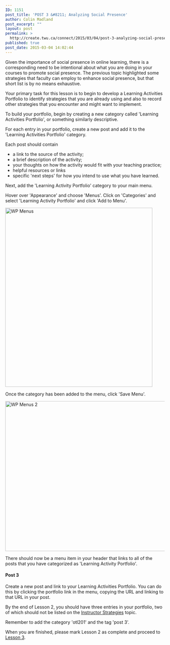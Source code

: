 ```yaml
---
ID: 1151
post_title: 'POST 3 &#8211; Analyzing Social Presence'
author: Colin Madland
post_excerpt: ""
layout: post
permalink: >
  http://create.twu.ca/connect/2015/03/04/post-3-analyzing-social-presence/
published: true
post_date: 2015-03-04 14:02:44
---
```

Given the importance of social presence in online learning, there is a corresponding need to be intentional about what you are doing in your courses to promote social presence. The previous topic highlighted some strategies that faculty can employ to enhance social presence, but that short list is by no means exhaustive.

Your primary task for this lesson is to begin to develop a Learning Activities Portfolio to identify strategies that you are already using and also to record other strategies that you encounter and might want to implement.

To build your portfolio, begin by creating a new category called 'Learning Activities Portfolio', or something similarly descriptive.

For each entry in your portfolio, create a new post and add it to the 'Learning Activities Portfolio' category.

Each post should contain
<ul>
	<li>a link to the source of the activity;</li>
	<li>a brief description of the activity;</li>
	<li>your thoughts on how the activity would fit with your teaching practice;</li>
	<li>helpful resources or links</li>
	<li>specific 'next steps' for how you intend to use what you have learned.</li>
</ul>
Next, add the 'Learning Activity Portfolio' category to your main menu.

Hover over 'Appearance' and choose 'Menus'. Click on 'Categories' and select 'Learning Activity Portfolio' and click 'Add to Menu'.

<a href="http://create.twu.ca/connect/files/2015/03/WP-Menus.png"><img class="aligncenter size-full wp-image-1163" src="http://create.twu.ca/connect/files/2015/03/WP-Menus.png" alt="WP Menus" width="465" height="566" /></a>

Once the category has been added to the menu, click 'Save Menu'.

<a href="http://create.twu.ca/connect/files/2015/03/WP-Menus-2.png"><img class="aligncenter size-full wp-image-1162" src="http://create.twu.ca/connect/files/2015/03/WP-Menus-2.png" alt="WP Menus 2" width="510" height="474" /></a>

There should now be a menu item in your header that links to all of the posts that you have categorized as 'Learning Activity Portfolio'.
<h4>Post 3</h4>
Create a new post and link to your Learning Activities Portfolio. You can do this by clicking the portfolio link in the menu, copying the URL and linking to that URL in your post.

By the end of Lesson 2, you should have three entries in your portfolio, two of which should not be listed on the <a title="Instructor Strategies" href="http://elearning.trubox.ca/topic/instructor-strategies/" target="_blank" rel="noopener noreferrer">Instructor Strategies</a> topic.

Remember to add the category 'otl201' and the tag 'post 3'.

When you are finished, please mark Lesson 2 as complete and proceed to <a title="Lesson 3" href="http://elearning.trubox.ca/lessons/lesson-3-2/">Lesson 3</a>.